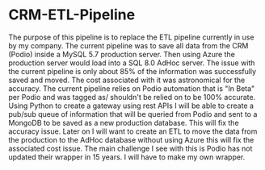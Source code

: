 # CRM-ETL-Pipeline
The purpose of this pipeline is to replace the ETL pipeline currently in use by my company.  The current pipeline was to save all data from the CRM (Podio) inside a MySQL 5.7 production server.  Then using Azure  the production server would load into a SQL 8.0 AdHoc server.
The issue with the current pipeline is only about 85% of the information was successfully saved and moved.  The cost associated with it was astronomical for the accuracy.  The current pipeline relies on Podio automation that is "In Beta" per Podio and was tagged as/
shouldn't be relied on to be 100% accurate.  Using Python to create a gateway using rest APIs I will be able to create a pub/sub queue of information that will be queried from Podio and sent to a MongoDB to be saved as a new production database.  This will fix the accuracy issue.
Later on I will want to create an ETL to move the data from the production to the AdHoc database without using Azure this will fix the associated cost issue.  The main challenge I see with this is Podio has not updated their wrapper in 15 years.  I will have to make my own wrapper.
